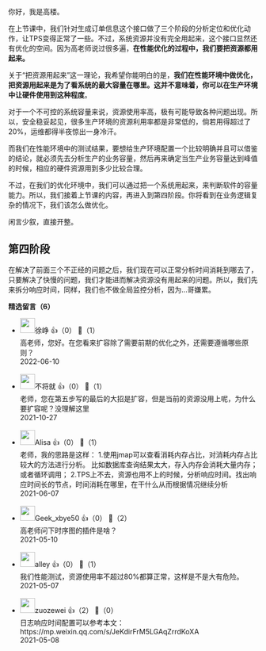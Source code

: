 你好，我是高楼。

在上节课中，我们针对生成订单信息这个接口做了三个阶段的分析定位和优化动作，让TPS变得正常了一些。不过，系统资源并没有完全用起来，这个接口显然还有优化的空间。因为高老师说过很多遍，**在性能优化的过程中，我们要把资源都用起来。**

关于“把资源用起来”这一理论，我希望你能明白的是，**我们在性能环境中做优化，把资源用起来是为了看系统的最大容量在哪里。这并不意味着，你可以在生产环境中让硬件使用到这种程度**。

对于一个不可控的系统容量来说，资源使用率高，极有可能导致各种问题出现。所以，安全稳妥起见，很多生产环境的资源利用率都是非常低的，倘若用得超过了20%，运维都得半夜惊出一身冷汗。

而我们在性能环境中的测试结果，要想给生产环境配置一个比较明确并且可以借鉴的结论，就必须先去分析生产的业务容量，然后再来确定当生产业务容量达到峰值的时候，相应的硬件资源用到多少比较合理。

不过，在我们的优化环境中，我们可以通过把一个系统用起来，来判断软件的容量能力。所以，我们接着上节课的内容，再进入到第四阶段。你将看到在业务逻辑复杂的情况下，我们该怎么做优化。

闲言少叙，直接开整。

## 第四阶段

在解决了前面三个不正经的问题之后，我们现在可以正常分析时间消耗到哪去了，只要解决了快慢的问题，我们才能进而解决资源没有用起来的问题。所以，我们先来拆分响应时间，同样，我们也不做全局监控分析，因为…哥嫌累。
<div><strong>精选留言（6）</strong></div><ul>
<li><img src="https://static001.geekbang.org/account/avatar/00/0f/7f/6c/18bf99bf.jpg" width="30px"><span>徐峥</span> 👍（0） 💬（1）<div>高老师，您好。在您看来扩容除了需要前期的优化之外，还需要遵循哪些原则？</div>2022-06-10</li><br/><li><img src="https://static001.geekbang.org/account/avatar/00/11/d4/c3/d41e8c79.jpg" width="30px"><span>不将就</span> 👍（0） 💬（1）<div>老师，您在第五步写的最后的大招是扩容，但是当前的资源没用上呢，为什么要扩容呢？没理解这里</div>2021-10-27</li><br/><li><img src="https://static001.geekbang.org/account/avatar/00/26/db/67/24d4bce6.jpg" width="30px"><span>Alisa</span> 👍（0） 💬（1）<div>老师，我的思路是这样：
1.使用jmap可以查看消耗内存占比，对消耗内存占比较大的方法进行分析。
   比如数据库查询结果太大，存入内存会消耗大量内存；或者循环调用；
2.TPS上不去，资源也用不上的时候，分析响应时间。找出响应时间长的节点，时间消耗在哪里，在干什么从而根据情况继续分析</div>2021-06-07</li><br/><li><img src="" width="30px"><span>Geek_xbye50</span> 👍（0） 💬（2）<div>高老师问下时序图的插件是啥？</div>2021-05-10</li><br/><li><img src="https://static001.geekbang.org/account/avatar/00/11/3b/01/7a0bfa9a.jpg" width="30px"><span>alley</span> 👍（0） 💬（1）<div>我们性能测试，资源使用率不超过80%都算正常，这样是不是大有危险。</div>2021-05-07</li><br/><li><img src="https://static001.geekbang.org/account/avatar/00/0f/dd/0f/ee37a7fe.jpg" width="30px"><span>zuozewei</span> 👍（2） 💬（0）<div>日志响应时间配置可以参考本文：https:&#47;&#47;mp.weixin.qq.com&#47;s&#47;JeKdirFrM5LGAqZrrdKoXA</div>2021-05-08</li><br/>
</ul>